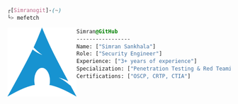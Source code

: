 ```css
┌[Simran☮git]-(~)
└> mefetch
```

<div style="display:block;text-align:left"><img align="left" src="https://raw.githubusercontent.com/simran-sankhala/simran-sankhala/main/arch.png" border="0" style="width:156px;">
  
  ```css
  Simran@GitHub
  -----------------
  Name: ["Simran Sankhala"]
  Role: ["Security Engineer"]
  Experience: ["3+ years of experience"]
  Specialization: ["Penetration Testing & Red Teaming"]
  Certifications: ["OSCP, CRTP, CTIA"]
```
